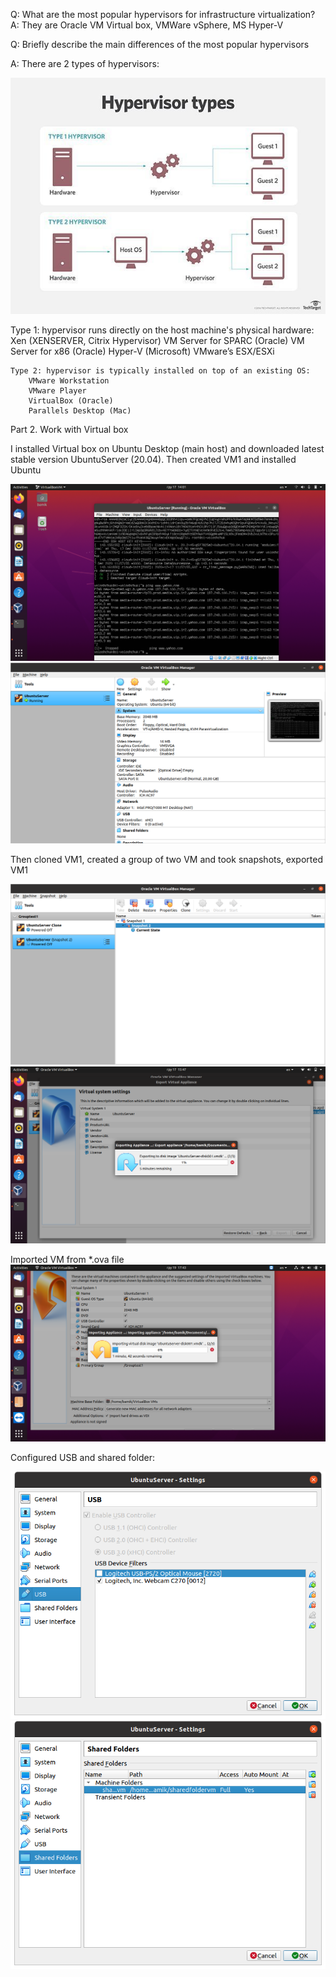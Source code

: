 
Q: What are the most popular hypervisors for infrastructure virtualization?
A: They are Oracle VM Virtual box, VMWare vSphere, MS Hyper-V

Q: Briefly describe the main differences of the most popular hypervisors

A: There are 2 types of hypervisors:

![](images/scr8.png)

  Type 1: hypervisor runs directly on the host machine's physical hardware:
        Xen (XENSERVER, Citrix Hypervisor)
        VM Server for SPARC (Oracle)
        VM Server for x86 (Oracle)
        Hyper-V (Microsoft)
        VMware’s ESX/ESXi

    Type 2: hypervisor is typically installed on top of an existing OS:
        VMware Workstation
        VMware Player
        VirtualBox (Oracle)
        Parallels Desktop (Mac) 

 Part 2. Work with Virtual box

I installed  Virtual box on Ubuntu Desktop (main host) and downloaded latest stable version  UbuntuServer (20.04). Then created VM1 and installed Ubuntu

![](images/scr1.png)
![](images/scr2.png)

Then cloned VM1, created a group of two VM and took snapshots, exported VM1

![](images/scr3.png)
![](images/scr4.png)

Imported VM from *.ova file
![](images/scr5.png)

Configured USB and shared folder:

![](images/scr6.png)
![](images/scr7.png)
